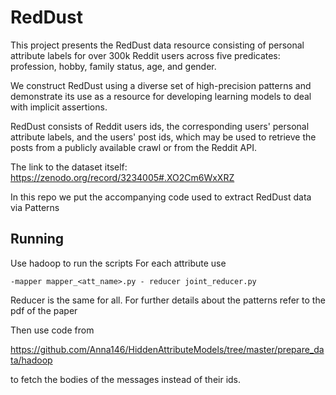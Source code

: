 # RedDust
This project presents the RedDust data resource
consisting of personal attribute labels for over 300k Reddit users across five predicates: profession, hobby, family status, age, and gender.

We construct RedDust using a diverse set of high-precision patterns 
and demonstrate its use as a resource for developing learning models 
to deal with implicit assertions.

RedDust consists of Reddit users ids, the corresponding users' personal attribute labels, and the users' post ids, which may be used to retrieve the posts from a publicly available crawl or from the Reddit API.

The link to the dataset itself:
https://zenodo.org/record/3234005#.XO2Cm6WxXRZ

In this repo we put the accompanying code used to extract RedDust data via Patterns

## Running
Use hadoop to run the scripts
For each attribute use 

`-mapper mapper_<att_name>.py - reducer joint_reducer.py`

Reducer is the same for all. For further details about the patterns refer to the pdf of the paper

Then use code from

https://github.com/Anna146/HiddenAttributeModels/tree/master/prepare_data/hadoop

to fetch the bodies of the messages instead of their ids.
